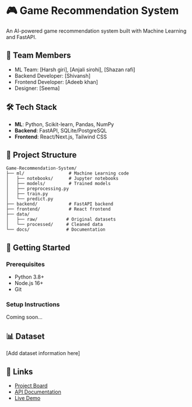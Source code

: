 # 🎮 Game Recommendation System

An AI-powered game recommendation system built with Machine Learning and FastAPI.

## 👥 Team Members
- ML Team: [Harsh giri], [Anjali sirohi], [Shazan rafi]
- Backend Developer: [Shivansh]
- Frontend Developer: [Adeeb khan]
- Designer: [Seema]

## 🛠️ Tech Stack
- **ML**: Python, Scikit-learn, Pandas, NumPy
- **Backend**: FastAPI, SQLite/PostgreSQL
- **Frontend**: React/Next.js, Tailwind CSS

## 📁 Project Structure
```
Game-Recommendation-System/
├── ml/                 # Machine Learning code
│   ├── notebooks/      # Jupyter notebooks
│   ├── models/         # Trained models
│   ├── preprocessing.py
│   ├── train.py
│   └── predict.py
├── backend/            # FastAPI backend
├── frontend/           # React frontend
├── data/
│   ├── raw/           # Original datasets
│   └── processed/     # Cleaned data
└── docs/              # Documentation
```

## 🚀 Getting Started

### Prerequisites
- Python 3.8+
- Node.js 16+
- Git

### Setup Instructions
Coming soon...

## 📊 Dataset
[Add dataset information here]

## 🔗 Links
- [Project Board](link-to-github-projects)
- [API Documentation](link-when-deployed)
- [Live Demo](link-when-deployed)
